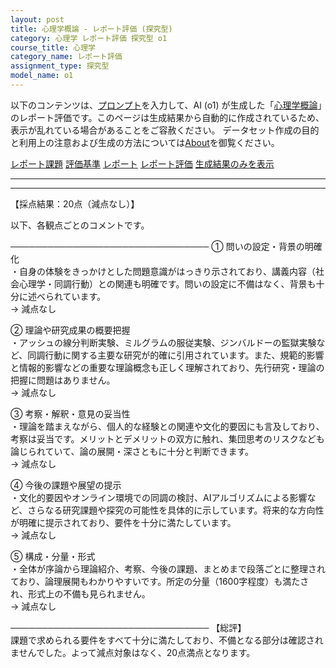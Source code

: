 ```yaml
---
layout: post
title: 心理学概論 - レポート評価 (探究型)
category: 心理学 レポート評価 探究型 o1
course_title: 心理学
category_name: レポート評価
assignment_type: 探究型
model_name: o1
---
```


以下のコンテンツは、[プロンプト](https://github.com/takedatoshiyuki/synthetic_assignments/tree/main/generated/心理学/o1/prompt_レポート評価-探究型.md)を入力して、AI (o1) が生成した「[心理学概論](/contents/心理学/)」のレポート評価です。このページは生成結果から自動的に作成されているため、表示が乱れている場合があることをご容赦ください。
データセット作成の目的と利用上の注意および生成の方法については[About](/About)を御覧ください。

[レポート課題](../レポート課題-探究型)
[評価基準](../評価基準-探究型)
[レポート](../レポート-探究型)
[レポート評価](../レポート評価-探究型)
[生成結果のみを表示](https://github.com/takedatoshiyuki/synthetic_assignments/tree/main/generated/心理学/o1/レポート評価-探究型.md)
  

***
***
  
【採点結果：20点（減点なし）】

以下、各観点ごとのコメントです。

────────────────────────────────
① 問いの設定・背景の明確化  
・自身の体験をきっかけとした問題意識がはっきり示されており、講義内容（社会心理学・同調行動）との関連も明確です。問いの設定に不備はなく、背景も十分に述べられています。  
→ 減点なし

② 理論や研究成果の概要把握  
・アッシュの線分判断実験、ミルグラムの服従実験、ジンバルドーの監獄実験など、同調行動に関する主要な研究が的確に引用されています。また、規範的影響と情報的影響などの重要な理論概念も正しく理解されており、先行研究・理論の把握に問題はありません。  
→ 減点なし

③ 考察・解釈・意見の妥当性  
・理論を踏まえながら、個人的な経験との関連や文化的要因にも言及しており、考察は妥当です。メリットとデメリットの双方に触れ、集団思考のリスクなども論じられていて、論の展開・深さともに十分と判断できます。  
→ 減点なし

④ 今後の課題や展望の提示  
・文化的要因やオンライン環境での同調の検討、AIアルゴリズムによる影響など、さらなる研究課題や探究の可能性を具体的に示しています。将来的な方向性が明確に提示されており、要件を十分に満たしています。  
→ 減点なし

⑤ 構成・分量・形式  
・全体が序論から理論紹介、考察、今後の課題、まとめまで段落ごとに整理されており、論理展開もわかりやすいです。所定の分量（1600字程度）も満たされ、形式上の不備も見られません。  
→ 減点なし

────────────────────────────────
【総評】  
課題で求められる要件をすべて十分に満たしており、不備となる部分は確認されませんでした。よって減点対象はなく、20点満点となります。
